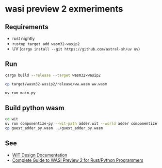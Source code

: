 # wasi preview 2 exmeriments

## Requirements

- rust nightly
- `rustup target add wasm32-wasip2`
- UV (`cargo install --git https://github.com/astral-sh/uv uv`)

## Run

```bash
cargo build --release --target wasm32-wasip2

cp target/wasm32-wasip2/release/ww.wasm ww.wasm

uv run main.py
```

## Build python wasm

```bash
cd wit
uv run componentize-py --wit-path adder.wit --world adder componentize guest-adder -o guest_adder_py.wasm
cp guest_adder_py.wasm ../guest_adder_py.wasm
```

## See

- [WIT Design Documentation](https://component-model.bytecodealliance.org/design/wit.html)
- [Complete Guide to WASI Preview 2 for Rust/Python Programmers](https://ideas.reify.ing/en/blog/complete-guide-to-wasip2-for-rust-python-programmers/)

